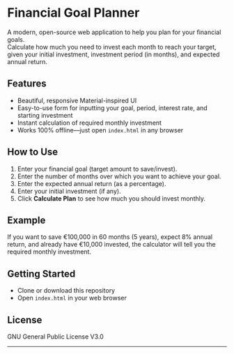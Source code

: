 # Financial Goal Planner

A modern, open-source web application to help you plan for your financial goals.  
Calculate how much you need to invest each month to reach your target, given your initial investment, investment period (in months), and expected annual return.

## Features

- Beautiful, responsive Material-inspired UI
- Easy-to-use form for inputting your goal, period, interest rate, and starting investment
- Instant calculation of required monthly investment
- Works 100% offline—just open `index.html` in any browser

## How to Use

1. Enter your financial goal (target amount to save/invest).
2. Enter the number of months over which you want to achieve your goal.
3. Enter the expected annual return (as a percentage).
4. Enter your initial investment (if any).
5. Click **Calculate Plan** to see how much you should invest monthly.

## Example

If you want to save €100,000 in 60 months (5 years), expect 8% annual return, and already have €10,000 invested, the calculator will tell you the required monthly investment.

## Getting Started

- Clone or download this repository
- Open `index.html` in your web browser

## License

GNU General Public License V3.0

---